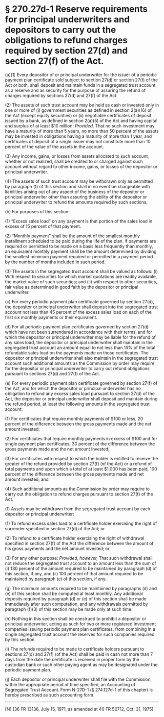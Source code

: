 # § 270.27d-1   Reserve requirements for principal underwriters and depositors to carry out the obligations to refund charges required by section 27(d) and section 27(f) of the Act.

(a)(1) Every depositor of or principal underwriter for the issuer of a periodic payment plan certificate sold subject to section 27(d) or section 27(f) of the Act or both, shall deposit and maintain funds in a segregated trust account as a reserve and as security for the purpose of assuring the refund of charges required by sections 27(d) and 27(f) of the Act. 


(2) The assets of such trust account may be held as cash or invested only in one or more of (i) government securities as defined in section 2(a)(16) of the Act (except equity securities) or (ii) negotiable certificates of deposit issued by a bank, as defined in section 2(a)(5) of the Act and having capital and surplus of at least $10 million: *Provided,* That no such investment may have a maturity of more than 5 years, no more than 50 percent of the assets may be invested in obligations having a maturity of more than 1 year, and certificates of deposit of a single issuer may not constitute more than 10 percent of the value of the assets in the account. 


(3) Any income, gains, or losses from assets allocated to such account, whether or not realized, shall be credited to or charged against such account without regard to other income, gains, or losses of the depositor or principal underwriter. 


(4) The assets of such trust account may be withdrawn only as permitted by paragraph (f) of this section and shall in no event be chargeable with liabilities arising out of any aspect of the business of the depositor or principal underwriter other than assuring the ability of the depositor or principal underwriter to refund the amounts required by such sections. 


(b) For purposes of this section: 


(1) “Excess sales load” on any payment is that portion of the sales load in excess of 15 percent of that payment. 


(2) “Monthly payment” shall be the amount of the smallest monthly installment scheduled to be paid during the life of the plan. If payments are required or permitted to be made on a basis less frequently than monthly, an equivalent monthly payment shall be the amount determined by dividing the smallest minimum payment required or permitted in a payment period by the number of months included in such period. 


(3) The assets in the segregated trust account shall be valued as follows: (i) With respect to securities for which market quotations are readily available, the market value of such securities; and (ii) with respect to other securities, fair value as determined in good faith by the depositor or principal underwriter. 


(c) For every periodic payment plan certificate governed by section 27(d), the depositor or principal underwriter shall deposit into the segregated trust account not less than 45 percent of the excess sales load on each of the first six monthly payments or their equivalent. 


(d) For all periodic payment plan certificates governed by section 27(d) which have not been surrendered in accordance with their terms, and for which the depositor or principal underwriter may be liable for the refund of any sales load, the depositor or principal underwriter shall maintain in the segregated trust account an amount equal to not less than 15% of the total refundable sales load on the payments made on those certificates. The depositor or principal underwriter shall also maintain in the segregated trust account such additional amounts as the Commission by order may require for the depositor or principal underwriter to carry out refund obligations pursuant to sections 27(d) and 27(f) of the Act. 


(e) For every periodic payment plan certificate governed by section 27(f) of the Act, and for which the depositor or principal underwriter has no obligation to refund any excess sales load pursuant to section 27(d) of the Act, the depositor or principal underwriter shall deposit and maintain during the refund period, at least the following amounts in the segregated trust account: 


(1) For certificates that require monthly payments of $100 or less, 20 percent of the difference between the gross payments made and the net amount invested; 


(2) For certificates that require monthly payments in excess of $100 and for single payment plan certificates, 30 percent of the difference between the gross payments made and the net amount invested; 


(3) For certificates with respect to which the holder is entitled to receive the greater of the refund provided by section 27(f) (of the Act) or a refund of total payments and upon which a total of at least $1,000 has been paid, 100 percent of the difference between the gross payments made and net amount invested; and 


(4) Such additional amounts as the Commission by order may require to carry out the obligation to refund charges pursuant to section 27(f) of the Act. 


(f) Assets may be withdrawn from the segregated trust account by each depositor or principal underwriter: 


(1) To refund excess sales load to a certificate holder exercising the right of surrender specified in section 27(d) of the Act; or 


(2) To refund to a certificate holder exercising the right of withdrawal specified in section 27(f) of the Act the difference between the amount of his gross payments and the net amount invested; or 


(3) For any other purpose: *Provided, however,* That such withdrawal shall not reduce the segregated trust account to an amount less than the sum of (i) 130 percent of the amount required to be maintained by paragraph (d) of this section, if any, and (ii) 100 percent of that amount required to be maintained by paragraph (e) of this section, if any. 


(g) The minimum amounts required to be maintained by paragraphs (d) and (e) of this section shall be computed at least monthly. Any additional deposits required by paragraph (d) or (e) of this section shall be made immediately after such computation, and any withdrawals permitted by paragraph (f)(3) of this section may be made only at such time. 


(h) Nothing in this section shall be construed to prohibit a depositor or principal underwriter, acting as such for two or more registered investment companies issuing periodic payment plan certificates, from combining in a single segregated trust account the reserves for such companies required by this section. 


(i) The refunds required to be made to certificate holders pursuant to sections 27(d) and 27(f) (of the Act) shall be paid in cash not more than 7 days from the date the certificate is received in proper form by the custodian bank or such other paying agent as may be designated under the periodic payment plan. 


(j) Each depositor or principal underwriter shall file with the Commission, within the appropriate period of time specified, an Accounting of Segregated Trust Account. Form N-27D-1 (§ 274.127d-1 of this chapter) is hereby prescribed as such accounting form. 



---

[N] [36 FR 13136, July 15, 1971, as amended at 40 FR 50712, Oct. 31, 1975] 




